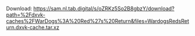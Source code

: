 Download: https://sam.nl.tab.digital/s/oZRKz5So2B8gbzY/download?path=%2Fdxvk-caches%2FWarDogs%3A%20Red%27s%20Return&files=WardogsRedsReturn.dxvk-cache.tar.xz
